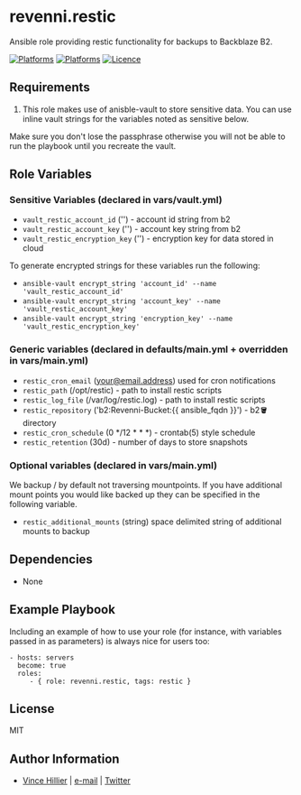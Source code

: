 revenni.restic
=========

Ansible role providing restic functionality for backups to Backblaze B2.

[![Platforms](http://img.shields.io/badge/platforms-ubuntu-lightgrey.svg?style=flat)](#)
[![Platforms](https://img.shields.io/badge/x64-64--bit-blue)](#)
[![Licence](https://img.shields.io/badge/Licence-MIT-blue.svg)](https://tldrlegal.com/license/mit-license)

Requirements
------------

1. This role makes use of anisble-vault to store sensitive data. You can use inline vault strings for the variables noted as sensitive below.

Make sure you don't lose the passphrase otherwise you will not be able to run the playbook until you recreate the vault.

Role Variables
--------------

### Sensitive Variables (declared in vars/vault.yml)
* ```vault_restic_account_id``` ('') - account id string from b2
* ```vault_restic_account_key``` ('') - account key string from b2
* ```vault_restic_encryption_key``` ('') - encryption key for data stored in cloud

To generate encrypted strings for these variables run the following:

* ```ansible-vault encrypt_string 'account_id' --name 'vault_restic_account_id'```
* ```ansible-vault encrypt_string 'account_key' --name 'vault_restic_account_key'```
* ```ansible-vault encrypt_string 'encryption_key' --name 'vault_restic_encryption_key'```

### Generic variables (declared in defaults/main.yml + overridden in vars/main.yml)
* ```restic_cron_email``` (your@email.address) used for cron notifications
* ```restic_path``` (/opt/restic)  - path to install restic scripts
* ```restic_log_file``` (/var/log/restic.log)  - path to install restic scripts
* ```restic_repository``` ('b2:Revenni-Bucket:{{ ansible_fqdn }}') - b2:bucket:directory
* ```restic_cron_schedule``` (0 */12 * * *) - crontab(5) style schedule
* ```restic_retention``` (30d) - number of days to store snapshots

### Optional variables (declared in vars/main.yml)
We backup / by default not traversing mountpoints.  If you have additional mount points you would like backed up they can be specified in the following variable.

* ```restic_additional_mounts``` (string) space delimited string of additional mounts to backup

Dependencies
------------

* None

Example Playbook
----------------

Including an example of how to use your role (for instance, with variables passed in as parameters) is always nice for users too:

    - hosts: servers
      become: true
      roles:
         - { role: revenni.restic, tags: restic }

License
-------

MIT

Author Information
------------------
* [Vince Hillier](https://revenni.com) | [e-mail](mailto:vince@revenni.com) | [Twitter](https://twitter.com/vincedotca)
